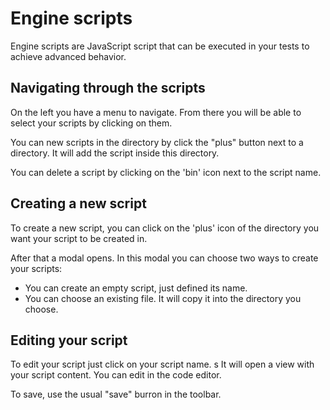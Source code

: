 # Engine scripts
Engine scripts are JavaScript script that can be executed in your tests to achieve advanced behavior.

## Navigating through the scripts
On the left you have a menu to navigate. From there you will be able to select your scripts by clicking on them.

You can new scripts in the directory by click the "plus" button next to a directory. It will add the script inside this directory.

You can delete a script by clicking on the 'bin' icon next to the script name.

## Creating a new script
To create a new script, you can click on the 'plus' icon of the directory you want your script to be created in.

After that a modal opens. In this modal you can choose two ways to create your scripts:
- You can create an empty script, just defined its name.
- You can choose an existing file. It will copy it into the directory you choose.

## Editing your script
To edit your script just click on your script name.
s
It will open a view with your script content. You can edit in the code editor.

To save, use the usual "save" burron in the toolbar.